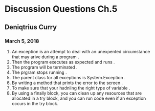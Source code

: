 # Discussion Questions Ch.5
## Deniqtrius Curry
### March 5, 2018

1.  An exception is an attempt to deal with an unexpented circumstance that may arive during a program . 
1. Then the program executes as expected and runs . 
1. The program will be terminated . 
1. The prgram stops running .
1. The parent class for all exceptions is System.Exception .
1. By writing  a method that prints the error to the screen .
1. To make sure that your hadnling the right type of variable .
1. By using a finally block, you can clean up any resources that are allocated in a try block, and you can run code even if an exception occurs in the try block.